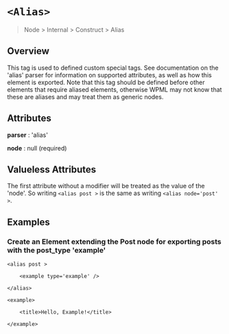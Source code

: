# `<Alias>`

> Node > Internal > Construct > Alias

## Overview

This tag is used to defined custom special tags. See documentation on the 'alias' parser for information on supported attributes, as well as how this element is exported. Note that this tag should be defined before other elements that require aliased elements, otherwise WPML may not know that these are aliases and may treat them as generic nodes.

## Attributes

**parser** : 'alias'

**node** : null (required)

## Valueless Attributes

The first attribute without a modifier will be treated as the value of the 'node'. So writing `<alias post >` is the same as writing `<alias node='post' >`.

## Examples

### Create an Element extending the Post node for exporting posts with the post_type 'example'

```
<alias post >

    <example type='example' />

</alias>

<example>

    <title>Hello, Example!</title>

</example>
```